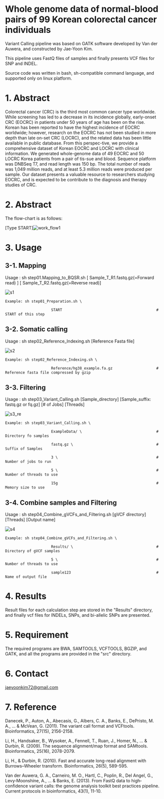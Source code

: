 # Whole genome data of normal-blood pairs of 99 Korean colorectal cancer individuals 


Variant Calling pipeline was based on GATK software developed by Van der Auwera, and constructed by Jae-Yoon Kim.

This pipeline uses FastQ files of samples and finally presents VCF files for SNP and INDEL.

Source code was written in bash, sh-compatible command language, and supported only on linux platform.


# 1. Abstract

Colorectal cancer (CRC) is the third most common cancer type worldwide. While screening has led to a decrease in its incidence globally, early-onset CRC (EOCRC) in patients under 50 years of age has been on the rise. Korean has been reported to have the highest incidence of EOCRC worldwide; however, research on the EOCRC has not been studied in more depth than late on-set CRC (LOCRC), and the related data has been little available in public database. From this perspec-tive, we provide a comprehensive dataset of Korean EOCRC and LOCRC with clinical information. We generated whole-genome data of 49 EOCRC and 50 LOCRC Korea patients from a pair of tis-sue and blood. Sequence platform was DNBSeq T7, and read length was 150 bp. The total number of reads was 1,049 million reads, and at least 5.3 million reads were produced per sample. Our dataset presents a valuable resource to researchers studying EOCRC, and is expected to be contribute to the diagnosis and therapy studies of CRC. 


# 2. Abstract

The flow-chart is as follows:

[Type START]![work_flow1](https://github.com/JaeYoonKim72/CRC_Korean/assets/49300659/6eed189b-bb5d-42eb-9046-df1131ac6afe)


# 3. Usage

## 3-1. Mapping

Usage : sh step01.Mapping_to_BQSR.sh  [ Sample_T_R1.fastq.gz(=Forward read) ]    [ Sample_T_R2.fastq.gz(=Reverse read)]


![s1](https://user-images.githubusercontent.com/49300659/67937919-cd44ea00-fc11-11e9-8f6f-f176d54c2f16.png)


    Example: sh step01_Preparation.sh \
    
                         START                                           # START of this step


## 3-2. Somatic calling

Usage : sh step02_Reference_Indexing.sh  [Reference Fasta file]

![s2](https://user-images.githubusercontent.com/49300659/67938042-11d08580-fc12-11e9-83c0-3fed0265f698.png)


    Example: sh step02_Reference_Indexing.sh \
    
                         Reference/hg38_example.fa.gz                    # Reference fasta file compressed by gzip
        
        
## 3-3. Filtering

Usage : sh step03_Variant_Calling.sh  [Sample_directory]  [Sample_suffix: fastq.gz or fq.gz]  [# of Jobs]  [Threads]

![s3_re](https://user-images.githubusercontent.com/49300659/67938735-6cb6ac80-fc13-11e9-9670-42202f3b98c3.png)

                         
    Example: sh step03_Variant_Calling.sh \
    
                         ExampleData/ \                                  # Directory fo samples
                         
                         fastq.gz \                                      # Suffix of Samples
                         
                         3 \                                             # Number of jobs to run
                         
                         5 \                                             # Number of threads to use
                         
                         15g                                             # Memory size to use
                         
                         
## 3-4. Combine samples and Filtering

Usage : sh step04_Combine_gVCFs_and_Filtering.sh  [gVCF directory]  [Threads]  [Output name]

![s4](https://user-images.githubusercontent.com/49300659/67938513-fade6300-fc12-11e9-8fca-5caf24a7ceba.png)
                        

    Example: sh step04_Combine_gVCFs_and_Filtering.sh \
    
                         Results/ \                                      # Directory of gVCF samples
                         
                         5 \                                             # Number of threads to use
                         
                         sample123                                       # Name of output file
                         
                         
# 4. Results

Result files for each calculation step are stored in the "Results" directory, and finally vcf files for INDELs, SNPs, and bi-allelic SNPs are presented.


# 5. Requirement

The required programs are BWA, SAMTOOLS, VCFTOOLS, BGZIP, and GATK, and all the programs are provided in the "src" directory.


# 6. Contact

jaeyoonkim72@gmail.com


# 7. Reference

Danecek, P., Auton, A., Abecasis, G., Albers, C. A., Banks, E., DePristo, M. A., ... & McVean, G. (2011). The variant call format and VCFtools. Bioinformatics, 27(15), 2156-2158.

Li, H., Handsaker, B., Wysoker, A., Fennell, T., Ruan, J., Homer, N., ... & Durbin, R. (2009). The sequence alignment/map format and SAMtools. Bioinformatics, 25(16), 2078-2079.

Li, H., & Durbin, R. (2010). Fast and accurate long-read alignment with Burrows–Wheeler transform. Bioinformatics, 26(5), 589-595.

Van der Auwera, G. A., Carneiro, M. O., Hartl, C., Poplin, R., Del Angel, G., Levy‐Moonshine, A., ... & Banks, E. (2013). From FastQ data to high‐confidence variant calls: the genome analysis toolkit best practices pipeline. Current protocols in bioinformatics, 43(1), 11-10.
